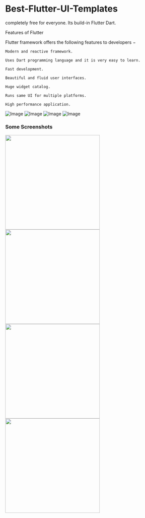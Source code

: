 # Best-Flutter-UI-Templates
completely free for everyone. Its build-in Flutter Dart.

Features of Flutter

Flutter framework offers the following features to developers −

    Modern and reactive framework.

    Uses Dart programming language and it is very easy to learn.

    Fast development.

    Beautiful and fluid user interfaces.

    Huge widget catalog.

    Runs same UI for multiple platforms.

    High performance application.


![Image](best_flutter_ui_templates/assets/hotel/hotel_booking.png)
![Image](best_flutter_ui_templates/assets/fitness_app/fitness_app.png)
![Image](images/custom_drawer.png)
![Image](best_flutter_ui_templates/assets/design_course/design_course.png)

### Some Screenshots

<img src="images/hotel_booking.gif" height="300em"><img src="images/custom_drawer.gif" height="300em"><img src="images/fitness_app.gif" height="300em" /> <img src="images/design_course.gif" height="300em" />

